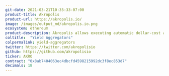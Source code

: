 ```yaml
---
git-date: 2021-03-21T10:35:33-07:00
product-title: Akropolis
product-url: https://akropolis.io/
image: /images/output_md/akropolis.io.png
ecosystem: ethereum
product-description: Akropolis allows executing automatic dollar-cost averaging into BTC ETH and participating in different liquidity mining programs.
coltitle:  "Yield Aggregators"
colpermalink: yield-aggregators
twitter: https://twitter.com/akropolisio
github: https://github.com/akropolisio
ticker: AKRO
contract: "0x8ab7404063ec4dbcfd4598215992dc3f8ec853d7"
decimals: 18
---
```

